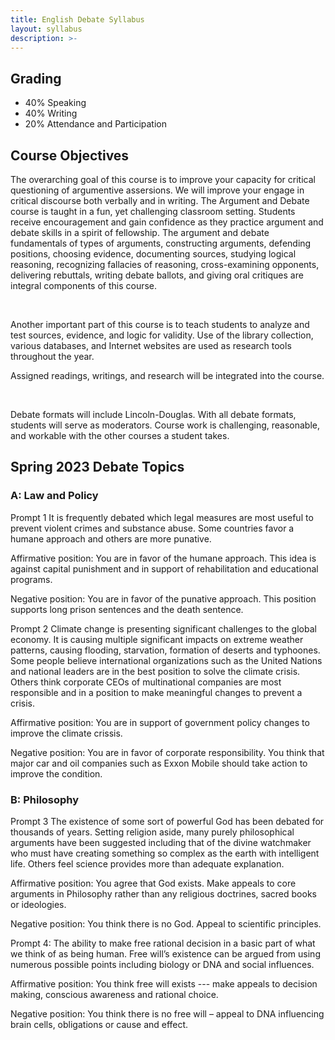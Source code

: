 ```yaml
---
title: English Debate Syllabus
layout: syllabus
description: >-
---
```

## Grading

  - 40% Speaking
  - 40% Writing
  - 20% Attendance and Participation

## Course Objectives
The overarching goal of this course is to improve your capacity for critical questioning of argumentive assersions. We will improve your engage in critical discourse both verbally and in writing. The Argument and Debate course is taught in a fun, yet challenging classroom setting. Students receive encouragement and gain confidence as they practice argument and debate skills in a spirit of fellowship. The argument and debate fundamentals of types of arguments, constructing arguments, defending positions, choosing evidence, documenting sources, studying logical reasoning, recognizing fallacies of reasoning, cross-examining opponents, delivering rebuttals, writing debate ballots, and giving oral critiques are integral components of this course. 

<br>

Another important part of this course is to teach students to analyze and test sources, evidence, and logic for validity. Use of the library collection, various databases, and Internet websites are used as research tools throughout the year. 
<br>

Assigned readings, writings, and research will be integrated into the course. 

<br>

Debate formats will include Lincoln-Douglas. With all debate formats, students will serve as moderators. Course work is challenging, reasonable, and workable with the other courses a student takes.


## Spring 2023 Debate Topics

### A: Law and Policy
Prompt 1
It is frequently debated which legal measures are most useful to prevent violent crimes and substance abuse. Some countries favor a humane approach and others are more punative. 

Affirmative position: You are in favor of the humane approach. This idea is against capital punishment and in support of rehabilitation and educational programs.  

Negative position: You are in favor of the punative approach. This position supports long prison sentences and the death sentence. 

Prompt 2
Climate change is presenting significant challenges to the global economy. It is causing multiple significant impacts on extreme weather patterns, causing flooding, starvation, formation of deserts and typhoones. Some people believe international organizations such as the United Nations and national leaders are in the best position to solve the climate crisis. Others think corporate CEOs of multinational companies are most responsible and in a position to make meaningful changes to prevent a crisis. 

Affirmative position: You are in support of government policy changes to improve the climate crissis. 

Negative position: You are in favor of corporate responsibility. You think that major car and oil companies such as Exxon Mobile should take action to improve the condition.

### B: Philosophy
Prompt 3 The existence of some sort of powerful God has been debated for thousands of years. Setting religion aside, many purely philosophical arguments have been suggested including that of the divine watchmaker who must have creating something so complex as the earth with intelligent life. Others feel science provides more than adequate explanation. 

Affirmative position: You agree that God exists. Make appeals to core arguments in Philosophy rather than any religious doctrines, sacred books or ideologies. 

Negative position: You think there is no God. Appeal to scientific principles. 

Prompt 4: The ability to make free rational decision in a basic part of what we think of as being human. Free will’s existence can be argued from using numerous possible points including biology or DNA and social influences. 

Affirmative position: You think free will exists --- make appeals to decision making, conscious awareness and rational choice. 

Negative position: You think there is no free will – appeal to DNA influencing brain cells, obligations or cause and effect. 
